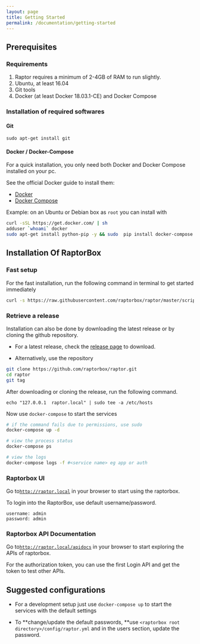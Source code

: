 ```yaml
---
layout: page
title: Getting Started
permalink: /documentation/getting-started
---
```


## Prerequisites

### Requirements

1. Raptor requires a minimum of 2-4GB of RAM to run slightly.
2. Ubuntu, at least 16.04
3. Git tools
4. Docker \(at least Docker 18.03.1-CE\) and Docker Compose

### Installation of required softwares

#### Git

```
sudo apt-get install git
```

#### Docker / Docker-Compose

For a quick installation, you only need both Docker and Docker Compose installed on your pc.

See the official Docker guide to install them:

* [Docker](https://docs.docker.com/engine/installation/linux/ubuntu/#/install-docker)
* [Docker Compose](https://docs.docker.com/compose/install/)

Example: on an Ubuntu or Debian box as `root` you can install with

```bash
curl -sSL https://get.docker.com/ | sh
adduser `whoami` docker
sudo apt-get install python-pip -y && sudo  pip install docker-compose
```

## 

## Installation Of RaptorBox

### Fast setup

For the fast installation, run the following command in terminal to get started immediately

```bash
curl -s https://raw.githubusercontent.com/raptorbox/raptor/master/scripts/installer.sh | sudo sh -s --
```

### Retrieve a release

Installation can also be done by downloading the latest release or by cloning the github repository.

* For a latest release, check the [release page](https://github.com/raptorbox/raptor/releases) to download.

* Alternatively, use the repository

```bash
git clone https://github.com/raptorbox/raptor.git
cd raptor
git tag
```

After downloading or cloning the release, run the following command.

```
echo "127.0.0.1  raptor.local" | sudo tee -a /etc/hosts
```

Now use `docker-compose` to start the services

```bash
# if the command fails due to permissions, use sudo
docker-compose up -d

# view the process status
docker-compose ps

# view the logs
docker-compose logs -f #<service name> eg app or auth
```

### Raptorbox UI

Go to[`http://raptor.local`](http://raptor.local) in your browser to start using the raptorbox.

To login into the RaptorBox, use default username/password.

```
username: admin
password: admin
```

### Raptorbox API Documentation

Go to[`http://raptor.local/apidocs`](http://raptor.local/apidocs) in your browser to start exploring the APIs of raptorbox.

For the authorization token, you can use the first Login API and get the token to test other APIs.

## Suggested configurations

* For a development setup just use `docker-compose up` to start the services with the default settings

* To **change/update the default passwords, **use `<raptorbox root directory>/config/raptor.yml` and in the users section, update the password.



